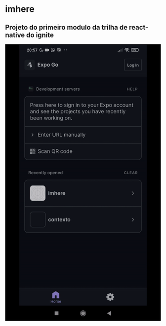# imhere
## Projeto do primeiro modulo da trilha de react-native do ignite

![com-gif-maker.gif](https://github.com/brunoguns17/imhere/blob/master/assets/ezgif.com-gif-maker.gif)
